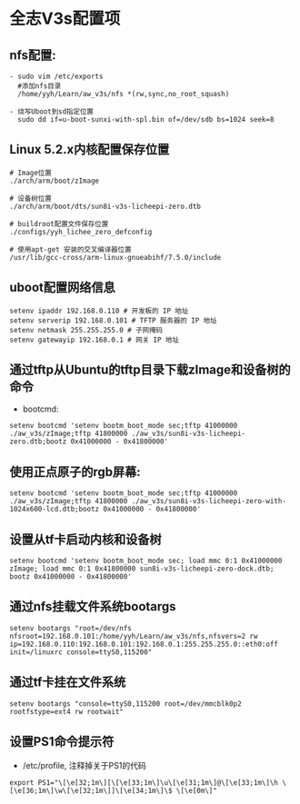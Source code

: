 <!--
 * @Description: 全志v3s uboot 说明
 * @Author: TOTHTOT
 * @Date: 2024-06-02 22:13:40
 * @LastEditTime: 2024-07-26 18:10:32
 * @LastEditors: TOTHTOT
 * @FilePath: /aw_v3s_uboot/README.md
-->
# 全志V3s配置项

## nfs配置:

```shell
- sudo vim /etc/exports
  #添加nfs目录
  /home/yyh/Learn/aw_v3s/nfs *(rw,sync,no_root_squash)

- 烧写Uboot到sd指定位置
  sudo dd if=u-boot-sunxi-with-spl.bin of=/dev/sdb bs=1024 seek=8
```

## Linux 5.2.x内核配置保存位置

```shell
# Image位置
./arch/arm/boot/zImage

# 设备树位置
./arch/arm/boot/dts/sun8i-v3s-licheepi-zero.dtb

# buildroot配置文件保存位置
./configs/yyh_lichee_zero_defconfig

# 使用apt-get 安装的交叉编译器位置
/usr/lib/gcc-cross/arm-linux-gnueabihf/7.5.0/include
```

## uboot配置网络信息

```shell
setenv ipaddr 192.168.0.110 # 开发板的 IP 地址
setenv serverip 192.168.0.101 # TFTP 服务器的 IP 地址
setenv netmask 255.255.255.0 # 子网掩码
setenv gatewayip 192.168.0.1 # 网关 IP 地址
```

## 通过tftp从Ubuntu的tftp目录下载zImage和设备树的命令

- bootcmd:

```shell
setenv bootcmd 'setenv bootm_boot_mode sec;tftp 41000000 ./aw_v3s/zImage;tftp 41800000 ./aw_v3s/sun8i-v3s-licheepi-zero.dtb;bootz 0x41000000 - 0x41800000'
```

## 使用正点原子的rgb屏幕:

```shell
setenv bootcmd 'setenv bootm_boot_mode sec;tftp 41000000 ./aw_v3s/zImage;tftp 41800000 ./aw_v3s/sun8i-v3s-licheepi-zero-with-1024x600-lcd.dtb;bootz 0x41000000 - 0x41800000'
```

## 设置从tf卡启动内核和设备树

```shell
setenv bootcmd 'setenv bootm_boot_mode sec; load mmc 0:1 0x41000000 zImage; load mmc 0:1 0x41800000 sun8i-v3s-licheepi-zero-dock.dtb; bootz 0x41000000 - 0x41800000'
```

## 通过nfs挂载文件系统bootargs

```shell
setenv bootargs "root=/dev/nfs nfsroot=192.168.0.101:/home/yyh/Learn/aw_v3s/nfs,nfsvers=2 rw ip=192.168.0.110:192.168.0.101:192.168.0.1:255.255.255.0::eth0:off init=/linuxrc console=ttyS0,115200"
```

## 通过tf卡挂在文件系统

```shell
setenv bootargs "console=ttyS0,115200 root=/dev/mmcblk0p2 rootfstype=ext4 rw rootwait"
```

## 设置PS1命令提示符

- /etc/profile, 注释掉关于PS1的代码

```shell
export PS1="\[\e[32;1m\][\[\e[33;1m\]\u\[\e[31;1m\]@\[\e[33;1m\]\h \[\e[36;1m\]\w\[\e[32;1m\]]\[\e[34;1m\]\$ \[\e[0m\]"
```

